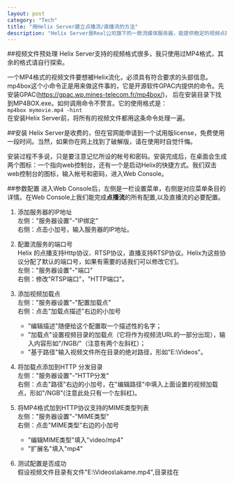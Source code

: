 ```yaml
---
layout: post    
category: "Tech"   
title: "用Helix Server建立点播流/直播流的方法"      
description: "Helix Server是Real公司旗下的一款流媒体服务器，能提供稳定的视频点播服务（支持HTTP、RTSP多种协议），还提供生成模拟直播流的小工具（SLTA）。本文介绍用Helix Server生成直播流和点播流的方法。"
---
```


##视频文件预处理
Helix Server支持的视频格式很多，我只使用过MP4格式，其余的格式请自行探索。     

一个MP4格式的视频文件要想被Helix流化，必须具有符合要求的头部信息。mp4box这个小命令正是用来做这件事的，它是开源软件GPAC内提供的命令。先安装GPAC(https://gpac.wp.mines-telecom.fr/mp4box/)， 后在安装目录下找到MP4BOX.exe。如何调用命令不赘言。它的使用格式是：      
`mp4box mymovie.mp4 -hint`    
在安装Helix Server前，将所有的视频文件都用这条命令处理一遍。    

##安装
Helix Server是收费的，但在官网能申请到一个试用版license，免费使用一段时间。当然，如果你在网上找到了破解版，请在使用时自觉忏悔。    

安装过程不多说，只是要注意记忆所设的帐号和密码。安装完成后，在桌面会生成两个图标：一个指向web控制台，还有一个是启动Helix的快捷方式。我们双击web控制台的图标，输入帐号和密码，进入Web Console。    

##参数配置
进入Web Console后，左侧是一栏设置菜单，右侧是对应菜单条目的详情。在Web Console上我们能完成**点播流**的所有配置,以及直播流的必要配置。   
1. 添加服务器的IP地址   
左侧："服务器设置"-"IP绑定"    
右侧：点击小加号，输入服务器的IP地址。    

2. 配置流服务的端口号    
Helix 的点播支持Http协议、RTSP协议，直播支持RTSP协议。Helix为这些协议分配了默认的端口号，如果有需要的话我们可以修改它们。   
左侧："服务器设置"-"端口"    
右侧：修改"RTSP端口"，"HTTP端口"。    

3. 添加视频加载点    
左侧："服务器设置"-"配置加载点"    
右侧：点击"加载点描述"右边的小加号    
	* "编辑描述"随便给这个配置取一个描述性的名字；     
	* "加载点"设置视频目录的加载点（它将作为视频流URL的一部分出现），输入内容形如"/NGB/"（注意有两个左斜杠）；     
	* "基于路径"输入视频文件所在目录的绝对路径，形如"E:\Videos"。    

4. 将加载点添加到HTTP 分发目录    
左侧："服务器设置"-"HTTP分发"   
右侧：点击"路径"右边的小加号，在"编辑路径"中填入上面设置的视频加载点，形如"/NGB"(注意此处只有一个左斜杠)。    

5. 将MP4格式加到HTTP协议支持的MIME类型列表    
左侧："服务器设置"-"MIME类型"    
右侧：点击"MIME类型"右边的小加号    
	* "编辑MIME类型"填入"video/mp4"    
	* "扩展名"填入"mp4"    

6. 测试配置是否成功    
假设视频文件目录有文件"E:\Videos\akame.mp4",目录挂在
